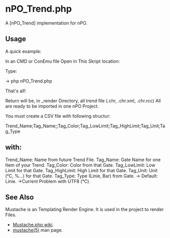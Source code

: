 nPO_Trend.php
============

A [nPO_Trend] implementation for nPO.


Usage
-----

A quick example:

In an CMD or ConEmu file Open in This Skript location:

Type:

-> php nPO_Trend.php

That's all!

Return will be, in _render Directory, all trend file (.chr, .chr.xml, .chr.rcc)
All are ready to be imported in one nPO Project.

You must create a CSV file with following structur:

Trend_Name;Tag_Name;;Tag_Color;Tag_LowLimit;Tag_HighLimit;Tag_Unit;Tag_Type

with:
-----

Trend_Name: Name from future Trend File.
Tag_Name: Gate Name for one Item of your Trend.
Tag_Color: Color from that Gate.
Tag_LowLimit: Low Limit for that Gate.
Tag_HighLimit: High Limit for that Gate.
Tag_Unit: Unit (°C, %...) for that Gate.
Tag_Type: Type (Linie, Bar) from Gate. -> Default: Linie.
  	  ->Current Problem with UTF8 (°C).

See Also
--------
Mustache is an Templating Render Engine. It is used in the project to render Files.
 
 * [Mustache.php wiki](https://github.com/bobthecow/mustache.php/wiki/Home).
 * [mustache(5)](http://mustache.github.com/mustache.5.html) man page.
